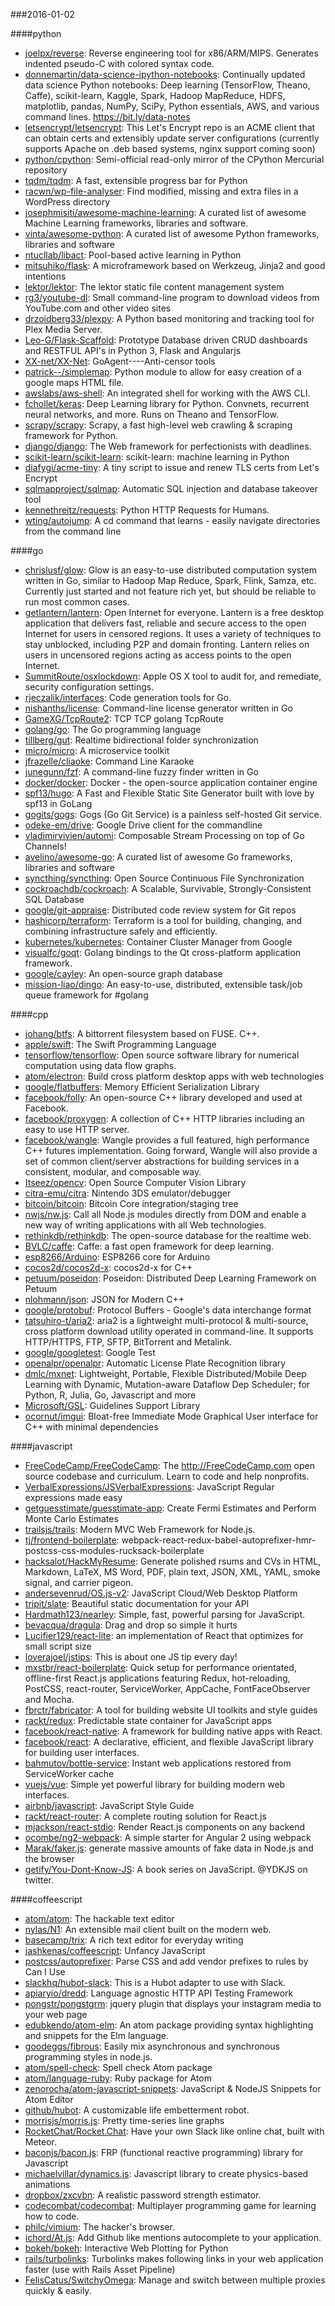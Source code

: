 ###2016-01-02

####python
* [joelpx/reverse](https://github.com/joelpx/reverse): Reverse engineering tool for x86/ARM/MIPS. Generates indented pseudo-C with colored syntax code.
* [donnemartin/data-science-ipython-notebooks](https://github.com/donnemartin/data-science-ipython-notebooks): Continually updated data science Python notebooks: Deep learning (TensorFlow, Theano, Caffe), scikit-learn, Kaggle, Spark, Hadoop MapReduce, HDFS, matplotlib, pandas, NumPy, SciPy, Python essentials, AWS, and various command lines. https://bit.ly/data-notes
* [letsencrypt/letsencrypt](https://github.com/letsencrypt/letsencrypt): This Let's Encrypt repo is an ACME client that can obtain certs and extensibly update server configurations (currently supports Apache on .deb based systems, nginx support coming soon)
* [python/cpython](https://github.com/python/cpython): Semi-official read-only mirror of the CPython Mercurial repository
* [tqdm/tqdm](https://github.com/tqdm/tqdm): A fast, extensible progress bar for Python
* [racwn/wp-file-analyser](https://github.com/racwn/wp-file-analyser): Find modified, missing and extra files in a WordPress directory
* [josephmisiti/awesome-machine-learning](https://github.com/josephmisiti/awesome-machine-learning): A curated list of awesome Machine Learning frameworks, libraries and software.
* [vinta/awesome-python](https://github.com/vinta/awesome-python): A curated list of awesome Python frameworks, libraries and software
* [ntucllab/libact](https://github.com/ntucllab/libact): Pool-based active learning in Python
* [mitsuhiko/flask](https://github.com/mitsuhiko/flask): A microframework based on Werkzeug, Jinja2 and good intentions
* [lektor/lektor](https://github.com/lektor/lektor): The lektor static file content management system
* [rg3/youtube-dl](https://github.com/rg3/youtube-dl): Small command-line program to download videos from YouTube.com and other video sites
* [drzoidberg33/plexpy](https://github.com/drzoidberg33/plexpy): A Python based monitoring and tracking tool for Plex Media Server.
* [Leo-G/Flask-Scaffold](https://github.com/Leo-G/Flask-Scaffold): Prototype Database driven CRUD dashboards and RESTFUL API's in Python 3, Flask and Angularjs
* [XX-net/XX-Net](https://github.com/XX-net/XX-Net): GoAgent----Anti-censor tools
* [patrick--/simplemap](https://github.com/patrick--/simplemap): Python module to allow for easy creation of a google maps HTML file.
* [awslabs/aws-shell](https://github.com/awslabs/aws-shell): An integrated shell for working with the AWS CLI.
* [fchollet/keras](https://github.com/fchollet/keras): Deep Learning library for Python. Convnets, recurrent neural networks, and more. Runs on Theano and TensorFlow.
* [scrapy/scrapy](https://github.com/scrapy/scrapy): Scrapy, a fast high-level web crawling & scraping framework for Python.
* [django/django](https://github.com/django/django): The Web framework for perfectionists with deadlines.
* [scikit-learn/scikit-learn](https://github.com/scikit-learn/scikit-learn): scikit-learn: machine learning in Python
* [diafygi/acme-tiny](https://github.com/diafygi/acme-tiny): A tiny script to issue and renew TLS certs from Let's Encrypt
* [sqlmapproject/sqlmap](https://github.com/sqlmapproject/sqlmap): Automatic SQL injection and database takeover tool
* [kennethreitz/requests](https://github.com/kennethreitz/requests): Python HTTP Requests for Humans.
* [wting/autojump](https://github.com/wting/autojump): A cd command that learns - easily navigate directories from the command line

####go
* [chrislusf/glow](https://github.com/chrislusf/glow): Glow is an easy-to-use distributed computation system written in Go, similar to Hadoop Map Reduce, Spark, Flink, Samza, etc. Currently just started and not feature rich yet, but should be reliable to run most common cases.
* [getlantern/lantern](https://github.com/getlantern/lantern): Open Internet for everyone. Lantern is a free desktop application that delivers fast, reliable and secure access to the open Internet for users in censored regions. It uses a variety of techniques to stay unblocked, including P2P and domain fronting. Lantern relies on users in uncensored regions acting as access points to the open Internet.
* [SummitRoute/osxlockdown](https://github.com/SummitRoute/osxlockdown): Apple OS X tool to audit for, and remediate, security configuration settings.
* [rjeczalik/interfaces](https://github.com/rjeczalik/interfaces): Code generation tools for Go.
* [nishanths/license](https://github.com/nishanths/license): Command-line license generator written in Go
* [GameXG/TcpRoute2](https://github.com/GameXG/TcpRoute2): TCP  TCP  golang  TcpRoute 
* [golang/go](https://github.com/golang/go): The Go programming language
* [tillberg/gut](https://github.com/tillberg/gut): Realtime bidirectional folder synchronization
* [micro/micro](https://github.com/micro/micro): A microservice toolkit
* [jfrazelle/cliaoke](https://github.com/jfrazelle/cliaoke): Command Line Karaoke
* [junegunn/fzf](https://github.com/junegunn/fzf): A command-line fuzzy finder written in Go
* [docker/docker](https://github.com/docker/docker): Docker - the open-source application container engine
* [spf13/hugo](https://github.com/spf13/hugo): A Fast and Flexible Static Site Generator built with love by spf13 in GoLang
* [gogits/gogs](https://github.com/gogits/gogs): Gogs (Go Git Service) is a painless self-hosted Git service.
* [odeke-em/drive](https://github.com/odeke-em/drive): Google Drive client for the commandline
* [vladimirvivien/automi](https://github.com/vladimirvivien/automi): Composable Stream Processing on top of Go Channels!
* [avelino/awesome-go](https://github.com/avelino/awesome-go): A curated list of awesome Go frameworks, libraries and software
* [syncthing/syncthing](https://github.com/syncthing/syncthing): Open Source Continuous File Synchronization
* [cockroachdb/cockroach](https://github.com/cockroachdb/cockroach): A Scalable, Survivable, Strongly-Consistent SQL Database
* [google/git-appraise](https://github.com/google/git-appraise): Distributed code review system for Git repos
* [hashicorp/terraform](https://github.com/hashicorp/terraform): Terraform is a tool for building, changing, and combining infrastructure safely and efficiently.
* [kubernetes/kubernetes](https://github.com/kubernetes/kubernetes): Container Cluster Manager from Google
* [visualfc/goqt](https://github.com/visualfc/goqt): Golang bindings to the Qt cross-platform application framework.
* [google/cayley](https://github.com/google/cayley): An open-source graph database
* [mission-liao/dingo](https://github.com/mission-liao/dingo): An easy-to-use, distributed, extensible task/job queue framework for #golang

####cpp
* [johang/btfs](https://github.com/johang/btfs): A bittorrent filesystem based on FUSE. C++.
* [apple/swift](https://github.com/apple/swift): The Swift Programming Language
* [tensorflow/tensorflow](https://github.com/tensorflow/tensorflow): Open source software library for numerical computation using data flow graphs.
* [atom/electron](https://github.com/atom/electron): Build cross platform desktop apps with web technologies
* [google/flatbuffers](https://github.com/google/flatbuffers): Memory Efficient Serialization Library
* [facebook/folly](https://github.com/facebook/folly): An open-source C++ library developed and used at Facebook.
* [facebook/proxygen](https://github.com/facebook/proxygen): A collection of C++ HTTP libraries including an easy to use HTTP server.
* [facebook/wangle](https://github.com/facebook/wangle): Wangle provides a full featured, high performance C++ futures implementation.
Going forward, Wangle will also provide a set of common client/server abstractions for building services in a consistent, modular, and composable way.
* [Itseez/opencv](https://github.com/Itseez/opencv): Open Source Computer Vision Library
* [citra-emu/citra](https://github.com/citra-emu/citra): Nintendo 3DS emulator/debugger
* [bitcoin/bitcoin](https://github.com/bitcoin/bitcoin): Bitcoin Core integration/staging tree
* [nwjs/nw.js](https://github.com/nwjs/nw.js): Call all Node.js modules directly from DOM and enable a new way of writing applications with all Web technologies.
* [rethinkdb/rethinkdb](https://github.com/rethinkdb/rethinkdb): The open-source database for the realtime web.
* [BVLC/caffe](https://github.com/BVLC/caffe): Caffe: a fast open framework for deep learning.
* [esp8266/Arduino](https://github.com/esp8266/Arduino): ESP8266 core for Arduino
* [cocos2d/cocos2d-x](https://github.com/cocos2d/cocos2d-x): cocos2d-x for C++
* [petuum/poseidon](https://github.com/petuum/poseidon): Poseidon: Distributed Deep Learning Framework on Petuum
* [nlohmann/json](https://github.com/nlohmann/json): JSON for Modern C++
* [google/protobuf](https://github.com/google/protobuf): Protocol Buffers - Google's data interchange format
* [tatsuhiro-t/aria2](https://github.com/tatsuhiro-t/aria2): aria2 is a lightweight multi-protocol & multi-source, cross platform download utility operated in command-line. It supports HTTP/HTTPS, FTP, SFTP, BitTorrent and Metalink.
* [google/googletest](https://github.com/google/googletest): Google Test
* [openalpr/openalpr](https://github.com/openalpr/openalpr): Automatic License Plate Recognition library
* [dmlc/mxnet](https://github.com/dmlc/mxnet): Lightweight, Portable, Flexible Distributed/Mobile Deep Learning with Dynamic, Mutation-aware Dataflow Dep Scheduler; for Python, R, Julia, Go, Javascript and more
* [Microsoft/GSL](https://github.com/Microsoft/GSL): Guidelines Support Library
* [ocornut/imgui](https://github.com/ocornut/imgui): Bloat-free Immediate Mode Graphical User interface for C++ with minimal dependencies

####javascript
* [FreeCodeCamp/FreeCodeCamp](https://github.com/FreeCodeCamp/FreeCodeCamp): The http://FreeCodeCamp.com open source codebase and curriculum. Learn to code and help nonprofits.
* [VerbalExpressions/JSVerbalExpressions](https://github.com/VerbalExpressions/JSVerbalExpressions): JavaScript Regular expressions made easy
* [getguesstimate/guesstimate-app](https://github.com/getguesstimate/guesstimate-app): Create Fermi Estimates and Perform Monte Carlo Estimates
* [trailsjs/trails](https://github.com/trailsjs/trails): Modern MVC Web Framework for Node.js.
* [tj/frontend-boilerplate](https://github.com/tj/frontend-boilerplate): webpack-react-redux-babel-autoprefixer-hmr-postcss-css-modules-rucksack-boilerplate
* [hacksalot/HackMyResume](https://github.com/hacksalot/HackMyResume): Generate polished rsums and CVs in HTML, Markdown, LaTeX, MS Word, PDF, plain text, JSON, XML, YAML, smoke signal, and carrier pigeon.
* [andersevenrud/OS.js-v2](https://github.com/andersevenrud/OS.js-v2): JavaScript Cloud/Web Desktop Platform
* [tripit/slate](https://github.com/tripit/slate): Beautiful static documentation for your API
* [Hardmath123/nearley](https://github.com/Hardmath123/nearley): Simple, fast, powerful parsing for JavaScript.
* [bevacqua/dragula](https://github.com/bevacqua/dragula): Drag and drop so simple it hurts
* [Lucifier129/react-lite](https://github.com/Lucifier129/react-lite): an implementation of React that optimizes for small script size
* [loverajoel/jstips](https://github.com/loverajoel/jstips): This is about one JS tip every day!
* [mxstbr/react-boilerplate](https://github.com/mxstbr/react-boilerplate): Quick setup for performance orientated, offline-first React.js applications featuring Redux, hot-reloading, PostCSS, react-router, ServiceWorker, AppCache, FontFaceObserver and Mocha.
* [fbrctr/fabricator](https://github.com/fbrctr/fabricator): A tool for building website UI toolkits and style guides
* [rackt/redux](https://github.com/rackt/redux): Predictable state container for JavaScript apps
* [facebook/react-native](https://github.com/facebook/react-native): A framework for building native apps with React.
* [facebook/react](https://github.com/facebook/react): A declarative, efficient, and flexible JavaScript library for building user interfaces.
* [bahmutov/bottle-service](https://github.com/bahmutov/bottle-service): Instant web applications restored from ServiceWorker cache
* [vuejs/vue](https://github.com/vuejs/vue): Simple yet powerful library for building modern web interfaces.
* [airbnb/javascript](https://github.com/airbnb/javascript): JavaScript Style Guide
* [rackt/react-router](https://github.com/rackt/react-router): A complete routing solution for React.js
* [mjackson/react-stdio](https://github.com/mjackson/react-stdio): Render React.js components on any backend
* [ocombe/ng2-webpack](https://github.com/ocombe/ng2-webpack): A simple starter for Angular 2 using webpack
* [Marak/faker.js](https://github.com/Marak/faker.js): generate massive amounts of fake data in Node.js and the browser
* [getify/You-Dont-Know-JS](https://github.com/getify/You-Dont-Know-JS): A book series on JavaScript. @YDKJS on twitter.

####coffeescript
* [atom/atom](https://github.com/atom/atom): The hackable text editor
* [nylas/N1](https://github.com/nylas/N1): An extensible mail client built on the modern web.
* [basecamp/trix](https://github.com/basecamp/trix): A rich text editor for everyday writing
* [jashkenas/coffeescript](https://github.com/jashkenas/coffeescript): Unfancy JavaScript
* [postcss/autoprefixer](https://github.com/postcss/autoprefixer): Parse CSS and add vendor prefixes to rules by Can I Use
* [slackhq/hubot-slack](https://github.com/slackhq/hubot-slack): This is a Hubot adapter to use with Slack.
* [apiaryio/dredd](https://github.com/apiaryio/dredd): Language agnostic HTTP API Testing Framework
* [pongstr/pongstgrm](https://github.com/pongstr/pongstgrm): jquery plugin that displays your instagram media to your web page
* [edubkendo/atom-elm](https://github.com/edubkendo/atom-elm): An atom package providing syntax highlighting and snippets for the Elm language.
* [goodeggs/fibrous](https://github.com/goodeggs/fibrous): Easily mix asynchronous and synchronous programming styles in node.js.
* [atom/spell-check](https://github.com/atom/spell-check): Spell check Atom package
* [atom/language-ruby](https://github.com/atom/language-ruby): Ruby package for Atom
* [zenorocha/atom-javascript-snippets](https://github.com/zenorocha/atom-javascript-snippets): JavaScript & NodeJS Snippets for Atom Editor
* [github/hubot](https://github.com/github/hubot): A customizable life embetterment robot.
* [morrisjs/morris.js](https://github.com/morrisjs/morris.js): Pretty time-series line graphs
* [RocketChat/Rocket.Chat](https://github.com/RocketChat/Rocket.Chat): Have your own Slack like online chat, built with Meteor.
* [baconjs/bacon.js](https://github.com/baconjs/bacon.js): FRP (functional reactive programming) library for Javascript
* [michaelvillar/dynamics.js](https://github.com/michaelvillar/dynamics.js): Javascript library to create physics-based animations
* [dropbox/zxcvbn](https://github.com/dropbox/zxcvbn): A realistic password strength estimator.
* [codecombat/codecombat](https://github.com/codecombat/codecombat): Multiplayer programming game for learning how to code.
* [philc/vimium](https://github.com/philc/vimium): The hacker's browser.
* [ichord/At.js](https://github.com/ichord/At.js): Add Github like mentions autocomplete to your application.
* [bokeh/bokeh](https://github.com/bokeh/bokeh): Interactive Web Plotting for Python
* [rails/turbolinks](https://github.com/rails/turbolinks): Turbolinks makes following links in your web application faster (use with Rails Asset Pipeline)
* [FelisCatus/SwitchyOmega](https://github.com/FelisCatus/SwitchyOmega): Manage and switch between multiple proxies quickly & easily.
